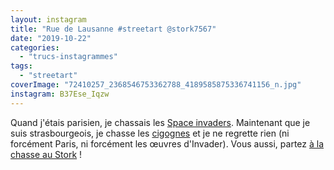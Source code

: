 ```yaml
---
layout: instagram
title: "Rue de Lausanne #streetart @stork7567"
date: "2019-10-22"
categories: 
  - "trucs-instagrammes"
tags: 
  - "streetart"
coverImage: "72410257_2368546753362788_4189585875336741156_n.jpg"
instagram: B37Ese_Iqzw
---
```


Quand j'étais parisien, je chassais les [Space invaders](http://sitofotos.6x8.org/index.php?/category/2). Maintenant que je suis strasbourgeois, je chasse les [cigognes](https://www.6x8.org/tag/stork7567/) et je ne regrette rien (ni forcément Paris, ni forcément les œuvres d'Invader). Vous aussi, partez [à la chasse au Stork](https://www.6x8.org/2019/11/a-la-chasse-au-stork/) !
